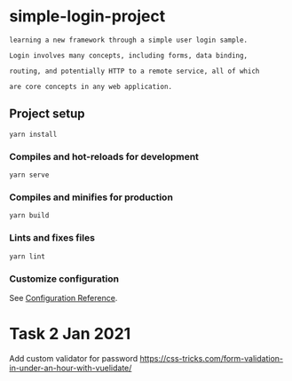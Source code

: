 # simple-login-project
```
learning a new framework through a simple user login sample. 

Login involves many concepts, including forms, data binding, 

routing, and potentially HTTP to a remote service, all of which 

are core concepts in any web application.
```
## Project setup
```
yarn install
```

### Compiles and hot-reloads for development
```
yarn serve
```

### Compiles and minifies for production
```
yarn build
```

### Lints and fixes files
```
yarn lint
```

### Customize configuration
See [Configuration Reference](https://cli.vuejs.org/config/).

# Task 2 Jan 2021 
Add custom validator for password
https://css-tricks.com/form-validation-in-under-an-hour-with-vuelidate/

